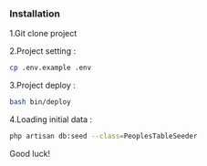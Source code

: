 ### Installation

1.Git clone project

2.Project setting :
```sh
cp .env.example .env
```

3.Project deploy :
```sh
bash bin/deploy
```

4.Loading initial data :
```sh
php artisan db:seed --class=PeoplesTableSeeder
```

Good luck!

